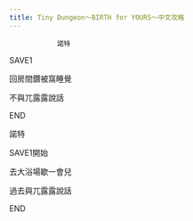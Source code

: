 ```yaml
---
title: Tiny Dungeon～BIRTH for YOURS～中文攻略
---
```


                諾特



SAVE1

回房間鑽被窩睡覺

不與兀露露說話



END



諾特



SAVE1開始

去大浴場歇一會兒

過去與兀露露說話



END


              
